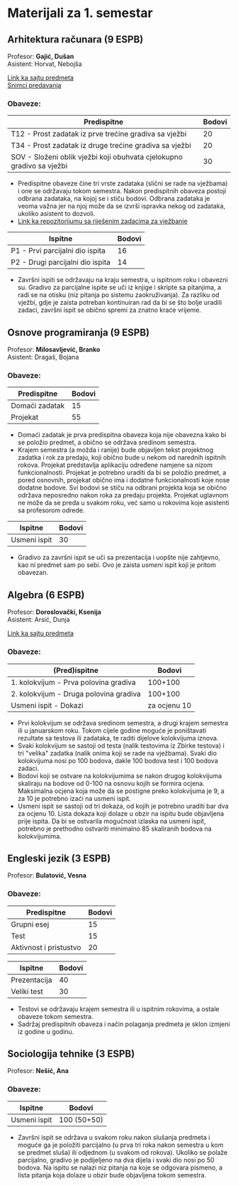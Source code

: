 # Materijali za 1. semestar
  
    

## Arhitektura računara (9 ESPB)
Profesor: **Gajić, Dušan**  
Asistent: Horvat, Nebojša  

[Link ka sajtu predmeta](http://www.acs.uns.ac.rs/sr/arsiit)  
[Snimci predavanja](https://www.youtube.com/watch?v=0b45tgrycnw&list=PLXJYJOTdIanRyG-nuTiv1pc10ekyQgwQU&ab_channel=Du%C5%A1anGaji%C4%87)
  
### Obaveze:

| Predispitne  | Bodovi
| ------------- | ------------- | 
| T12 - Prost zadatak iz prve trećine gradiva sa vježbi  | 20
| T34 - Prost zadatak iz druge trećine gradiva sa vježbi  | 20
| SOV - Složeni oblik vježbi koji obuhvata cjelokupno gradivo sa vježbi | 30

* Predispitne obaveze čine tri vrste zadataka (slični se rade na vježbama) i one se održavaju tokom semestra. Nakon predispitnih obaveza postoji odbrana zadataka, na kojoj se i stiču bodovi. 
Odbrana zadataka je veoma važna jer na njoj može da se izvrši ispravka nekog od zadataka, ukoliko asistent to dozvoli.
* [Link ka repozitorijumu sa riješenim zadacima za vježbanje](https://github.com/micamaca/ARH-zadaci.git)

| Ispitne | Bodovi
| ------------- | ------------- | 
| P1 - Prvi parcijalni dio ispita  | 16
| P2 - Drugi parcijalni dio ispita  | 14

* Završni ispiti se održavaju na kraju semestra, u ispitnom roku i obavezni su. Gradivo za parcijalne ispite se uči iz knjige i skripte sa pitanjima, a radi se na otisku (niz pitanja po sistemu zaokruživanja). 
Za razliku od vježbi, gdje je zaista potreban kontinuiran rad da bi se što bolje uradili zadaci, završni ispit se obično spremi za znatno kraće vrijeme.


## Osnove programiranja (9 ESPB)
Profesor: **Milosavljević, Branko**  
Asistent: Dragaš, Bojana


### Obaveze:

| Predispitne  | Bodovi
| ------------- | ------------- | 
| Domaći zadatak  | 15
| Projekat  | 55

* Domaći zadatak je prva predispitna obaveza koja nije obavezna kako bi se položio predmet, a obično se održava sredinom semestra. 
* Krajem semestra (a možda i ranije) bude objavljen tekst projektnog zadatka i rok za predaju, koji obično bude u nekom od narednih ispitnih rokova. Projekat predstavlja aplikaciju određene namjene sa nizom funkcionalnosti.
Projekat je potrebno uraditi da bi se položio predmet, a pored osnovnih, projekat obično ima i dodatne funkcionalnosti koje nose dodatne bodove. 
Svi bodovi se stiču na odbrani projekta koja se obično održava neposredno nakon roka za predaju projekta. Projekat uglavnom ne može da se preda u svakom roku, već samo u rokovima koje asistenti sa profesorom odrede.


| Ispitne | Bodovi
| ------------- | ------------- | 
| Usmeni ispit  | 30

* Gradivo za završni ispit se uči sa prezentacija i uopšte nije zahtjevno, kao ni predmet sam po sebi. Ovo je zaista _usmeni_ ispit koji je pritom obavezan.


## Algebra (6 ESPB)
Profesor: **Doroslovački, Ksenija**  
Asistent: Arsić, Dunja  

[Link ka sajtu predmeta](http://imft.ftn.uns.ac.rs/~Ksenija/Algebra_SW.html)


### Obaveze:
| (Pred)ispitne  | Bodovi
| ------------- | ------------- | 
| 1. kolokvijum - Prva polovina gradiva | 100+100
| 2. kolokvijum - Druga polovina gradiva | 100+100
| Usmeni ispit - Dokazi | za ocjenu 10

* Prvi kolokvijum se održava sredinom semestra, a drugi krajem semestra ili u januarskom roku. Tokom cijele godine moguće je poništavati rezultate sa testova ili zadataka, te raditi dijelove kolokvijuma iznova.
* Svaki kolokvijum se sastoji od testa (nalik testovima iz Zbirke testova) i tri "velika" zadatka (nalik onima koji se rade na vježbama). Svaki dio kolokvijuma nosi po 100 bodova, dakle 100 bodova test i 100 bodova zadaci.
* Bodovi koji se ostvare na kolokvijumima se nakon drugog kolokvijuma skaliraju na bodove od 0-100 na osnovu kojih se formira ocjena. Maksimalna ocjena koja može da se postigne preko kolokvijuma je 9, a za 10 je potrebno izaći na usmeni ispit.
* Usmeni ispit se sastoji od tri dokaza, od kojih je potrebno uraditi bar dva za ocjenu 10. Lista dokaza koji dolaze u obzir na ispitu bude objavljena prije ispita. Da bi se ostvarila mogućnost izlaska na usmeni ispit, potrebno je prethodno ostvariti minimalno 85 skaliranih bodova na kolokvijumima.


## Engleski jezik (3 ESPB)
Profesor: **Bulatović, Vesna**  


### Obaveze:

| Predispitne  | Bodovi
| ------------- | ------------- | 
| Grupni esej | 15 
| Test | 15
| Aktivnost i pristustvo | 20

| Ispitne  | Bodovi
| ------------- | ------------- | 
| Prezentacija | 40
| Veliki test | 30

* Testovi se održavaju krajem semestra ili u ispitnim rokovima, a ostale obaveze tokom semestra.
* Sadržaj predispitnih obaveza i način polaganja predmeta je sklon izmjeni iz godine u godinu.

## Sociologija tehnike (3 ESPB)
Profesor: **Nešić, Ana**  

### Obaveze:

| Ispitne  | Bodovi
| ------------- | ------------- | 
| Usmeni ispit | 100 (50+50)

* Završni ispit se održava u svakom roku nakon slušanja predmeta i moguće ga je položiti parcijalno (u prva tri roka nakon semestra u kom se predmet sluša) ili odjednom (u svakom od rokova). Ukoliko se polaže parcijalno, gradivo je podijeljeno na dva dijela i svaki dio nosi po 50 bodova.
Na ispitu se nalazi niz pitanja na koje se odgovara pismeno, a lista pitanja koja dolaze u obzir bude objavljena tokom semestra.

